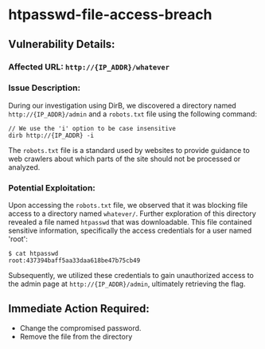 # htpasswd-file-access-breach

## Vulnerability Details:

### Affected URL: `http://{IP_ADDR}/whatever`

### Issue Description:
During our investigation using DirB, we discovered a directory named `http://{IP_ADDR}/admin` and a `robots.txt` file using the following command:
```
// We use the 'i' option to be case insensitive
dirb http://{IP_ADDR} -i
```
The `robots.txt` file is a standard used by websites to provide guidance to web crawlers about which parts of the site should not be processed or analyzed.

### Potential Exploitation:
Upon accessing the `robots.txt` file, we observed that it was blocking file access to a directory named `whatever/`. Further exploration of this directory revealed a file named `htpasswd` that was downloadable. This file contained sensitive information, specifically the access credentials for a user named 'root':
```
$ cat htpasswd
root:437394baff5aa33daa618be47b75cb49
```
Subsequently, we utilized these credentials to gain unauthorized access to the admin page at `http://{IP_ADDR}/admin`, ultimately retrieving the flag.

## Immediate Action Required:
* Change the compromised password.
* Remove the file from the directory
